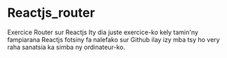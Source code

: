 # Reactjs_router
Exercice Router sur Reactjs
Ity dia juste exercice-ko kely tamin'ny fampiarana Reactjs fotsiny fa nalefako sur Github ilay izy mba tsy ho very raha sanatsia ka simba ny ordinateur-ko.
